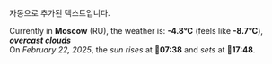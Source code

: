 
자동으로 추가된 텍스트입니다.

<!--START_SECTION:weather:moscow-->
Currently in **Moscow** (RU), the weather is: **-4.8°C** (feels like **-8.7°C**), ***overcast clouds***<br/>
On *February 22, 2025*, the *sun rises* at 🌅**07:38** and *sets* at 🌇**17:48**.
<!--END_SECTION:weather-->
